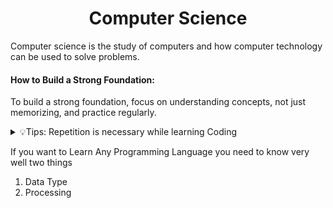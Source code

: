 <h1 align="center">Computer Science </h1>

Computer science is the study of computers and how computer technology can be used to solve problems.

#### How to Build a Strong Foundation:

To build a strong foundation, focus on understanding concepts, not just memorizing, and practice regularly.

<details>
<summary>💡Tips: Repetition is necessary while learning Coding</summary>
  <ul>Instead of going in-depth in various topics, you should practice it more often!</ul>
</details>

If you want to Learn Any Programming Language you need to know very well two things

1. Data Type
2. Processing
